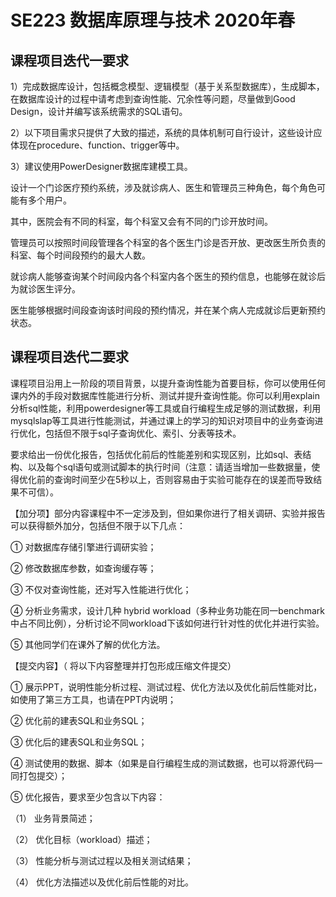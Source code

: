 # SE223 数据库原理与技术 2020年春



## 课程项目迭代一要求

1）完成数据库设计，包括概念模型、逻辑模型（基于关系型数据库），生成脚本，在数据库设计的过程中请考虑到查询性能、冗余性等问题，尽量做到Good Design，设计并编写该系统需求的SQL语句。

2）以下项目需求只提供了大致的描述，系统的具体机制可自行设计，这些设计应体现在procedure、function、trigger等中。

3）建议使用PowerDesigner数据库建模工具。



设计一个门诊医疗预约系统，涉及就诊病人、医生和管理员三种角色，每个角色可能有多个用户。

其中，医院会有不同的科室，每个科室又会有不同的门诊开放时间。

管理员可以按照时间段管理各个科室的各个医生门诊是否开放、更改医生所负责的科室、每个时间段预约的最大人数。

就诊病人能够查询某个时间段内各个科室内各个医生的预约信息，也能够在就诊后为就诊医生评分。

医生能够根据时间段查询该时间段的预约情况，并在某个病人完成就诊后更新预约状态。



## 课程项目迭代二要求

课程项目沿用上一阶段的项目背景，以提升查询性能为首要目标，你可以使用任何课内外的手段对数据库性能进行分析、测试并提升查询性能。你可以利用explain分析sql性能，利用powerdesigner等工具或自行编程生成足够的测试数据，利用mysqlslap等工具进行性能测试，并通过课上的学习的知识对项目中的业务查询进行优化，包括但不限于sql子查询优化、索引、分表等技术。

要求给出一份优化报告，包括优化前后的性能差别和实现区别，比如sql、表结构、以及每个sql语句或测试脚本的执行时间（注意：请适当增加一些数据量，使得优化前的查询时间至少在5秒以上，否则容易由于实验可能存在的误差而导致结果不可信）。

【加分项】部分内容课程中不一定涉及到，但如果你进行了相关调研、实验并报告可以获得额外加分，包括但不限于以下几点：

① 对数据库存储引擎进行调研实验；

② 修改数据库参数，如查询缓存等；

③ 不仅对查询性能，还对写入性能进行优化；

④ 分析业务需求，设计几种 hybrid workload（多种业务功能在同一benchmark中占不同比例），分析讨论不同workload下该如何进行针对性的优化并进行实验。

⑤ 其他同学们在课外了解的优化方法。

【提交内容】（ 将以下内容整理并打包形成压缩文件提交）

① 展示PPT，说明性能分析过程、测试过程、优化方法以及优化前后性能对比，如使用了第三方工具，也请在PPT内说明；

② 优化前的建表SQL和业务SQL；

③ 优化后的建表SQL和业务SQL；

④ 测试使用的数据、脚本（如果是自行编程生成的测试数据，也可以将源代码一同打包提交）；

⑤ 优化报告，要求至少包含以下内容：

（1） 业务背景简述；

（2） 优化目标（workload）描述； 

（3） 性能分析与测试过程以及相关测试结果； 

（4） 优化方法描述以及优化前后性能的对比。
